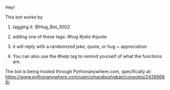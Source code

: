 Hey!

This bot works by 
1. tagging it: @Hug_Bot_3002
2. adding one of these tags: #hug #joke #quote
3. it will reply with a randomized joke, quote, or hug + appreciation

4. You can also use the #help tag to remind yourself of what the functions are.

The bot is being hosted through Pythonanywhere.com, specifically at:
https://www.pythonanywhere.com/user/umarabushaban/consoles/24266689/
